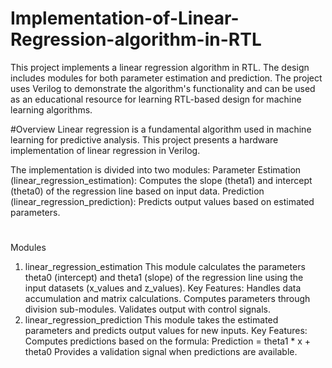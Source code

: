 # Implementation-of-Linear-Regression-algorithm-in-RTL

This project implements a linear regression algorithm in RTL. The design includes modules for both parameter estimation and prediction. The project uses Verilog to demonstrate the algorithm's functionality and can be used as an educational resource for learning RTL-based design for machine learning algorithms.

#Overview
Linear regression is a fundamental algorithm used in machine learning for predictive analysis. This project presents a hardware implementation of linear regression in Verilog.

The implementation is divided into two modules:
Parameter Estimation (linear_regression_estimation): Computes the slope (theta1) and intercept (theta0) of the regression line based on input data.
Prediction (linear_regression_prediction): Predicts output values based on estimated parameters.
#
Modules
1. linear_regression_estimation
This module calculates the parameters theta0 (intercept) and theta1 (slope) of the regression line using the input datasets (x_values and z_values).
Key Features:
Handles data accumulation and matrix calculations.
Computes parameters through division sub-modules.
Validates output with control signals.
2. linear_regression_prediction
This module takes the estimated parameters and predicts output values for new inputs.
Key Features:
Computes predictions based on the formula:
Prediction = theta1 * x + theta0
Provides a validation signal when predictions are available.
